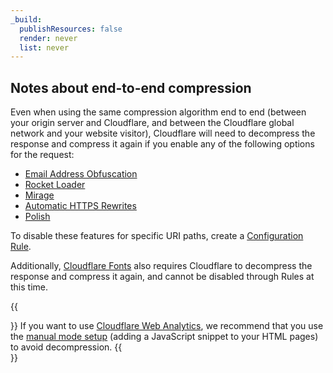 ```yaml
---
_build:
  publishResources: false
  render: never
  list: never
---
```


## Notes about end-to-end compression

Even when using the same compression algorithm end to end (between your origin server and Cloudflare, and between the Cloudflare global network and your website visitor), Cloudflare will need to decompress the response and compress it again if you enable any of the following options for the request:

- [Email Address Obfuscation](/waf/tools/scrape-shield/email-address-obfuscation/)
- [Rocket Loader](/speed/optimization/content/rocket-loader/)
- [Mirage](/speed/optimization/images/mirage/)
- [Automatic HTTPS Rewrites](/ssl/edge-certificates/additional-options/automatic-https-rewrites/)
- [Polish](/images/polish/)

To disable these features for specific URI paths, create a [Configuration Rule](/rules/configuration-rules/).

Additionally, [Cloudflare Fonts](/speed/optimization/content/fonts/) also requires Cloudflare to decompress the response and compress it again, and cannot be disabled through Rules at this time.

{{<Aside type="note">}}
If you want to use [Cloudflare Web Analytics](/web-analytics/), we recommend that you use the [manual mode setup](/web-analytics/get-started/#sites-not-proxied-through-cloudflare) (adding a JavaScript snippet to your HTML pages) to avoid decompression.
{{</Aside>}}
